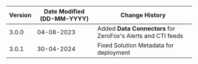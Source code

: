 | **Version** | **Date Modified (DD-MM-YYYY)** | **Change History**                          |
|-------------|--------------------------------|---------------------------------------------|
| 3.0.0       | 04-08-2023                     | Added **Data Connectors** for ZeroFox's Alerts and CTI feeds |
| 3.0.1       | 30-04-2024                     | Fixed Solution Metadata for deployment                       |